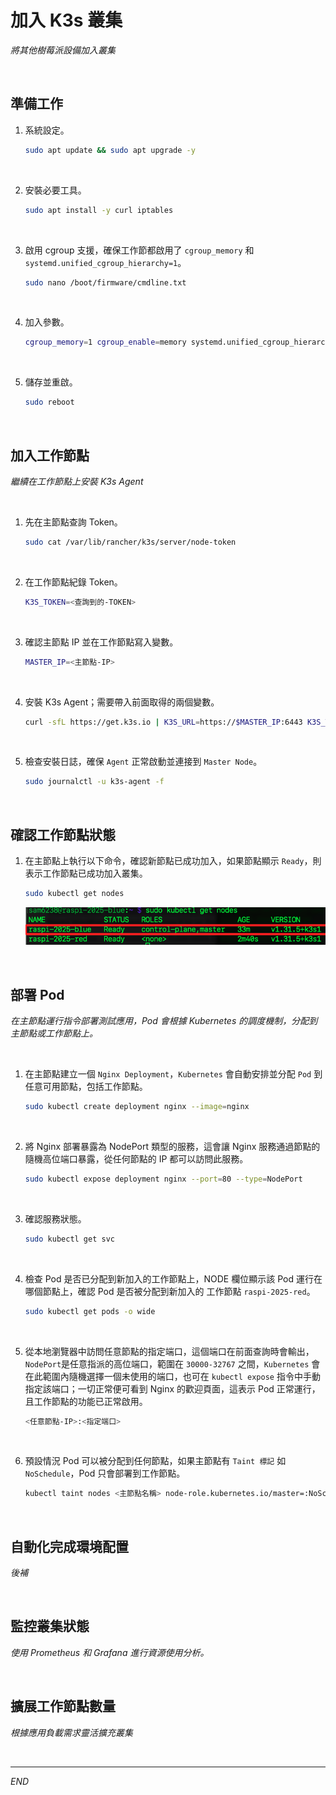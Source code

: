 # 加入 K3s 叢集

_將其他樹莓派設備加入叢集_

<br>

## 準備工作

1. 系統設定。

    ```bash
    sudo apt update && sudo apt upgrade -y
    ```

<br>

2. 安裝必要工具。

    ```bash
    sudo apt install -y curl iptables
    ```

<br>

3. 啟用 cgroup 支援，確保工作節都啟用了 `cgroup_memory` 和 `systemd.unified_cgroup_hierarchy=1`。

    ```bash
    sudo nano /boot/firmware/cmdline.txt
    ```

<br>

4. 加入參數。

    ```bash
    cgroup_memory=1 cgroup_enable=memory systemd.unified_cgroup_hierarchy=1
    ```

<br>

5. 儲存並重啟。

    ```bash
    sudo reboot
    ```

<br>

## 加入工作節點

_繼續在工作節點上安裝 K3s Agent_

<br>

1. 先在主節點查詢 Token。

    ```bash
    sudo cat /var/lib/rancher/k3s/server/node-token
    ```

<br>

2. 在工作節點紀錄 Token。

    ```bash
    K3S_TOKEN=<查詢到的-TOKEN>
    ```

<br>

3. 確認主節點 IP 並在工作節點寫入變數。

    ```bash
    MASTER_IP=<主節點-IP>
    ```

<br>

4. 安裝 K3s Agent；需要帶入前面取得的兩個變數。

    ```bash
    curl -sfL https://get.k3s.io | K3S_URL=https://$MASTER_IP:6443 K3S_TOKEN=$K3S_TOKEN sh -
    ```

<br>

5. 檢查安裝日誌，確保 `Agent` 正常啟動並連接到 `Master Node`。

    ```bash
    sudo journalctl -u k3s-agent -f
    ```

<br>

## 確認工作節點狀態

1. 在主節點上執行以下命令，確認新節點已成功加入，如果節點顯示 `Ready`，則表示工作節點已成功加入叢集。

    ```bash
    sudo kubectl get nodes
    ```

    ![](images/img_70.png)

<br>

## 部署 Pod

_在主節點運行指令部署測試應用，Pod 會根據 Kubernetes 的調度機制，分配到主節點或工作節點上。_

<br>

1. 在主節點建立一個 `Nginx Deployment`，`Kubernetes` 會自動安排並分配 `Pod` 到任意可用節點，包括工作節點。

    ```bash
    sudo kubectl create deployment nginx --image=nginx
    ```

<br>

2. 將 Nginx 部署暴露為 NodePort 類型的服務，這會讓 Nginx 服務通過節點的 隨機高位端口暴露，從任何節點的 IP 都可以訪問此服務。

    ```bash
    sudo kubectl expose deployment nginx --port=80 --type=NodePort
    ```

<br>

3. 確認服務狀態。

    ```bash
    sudo kubectl get svc
    ```

<br>

4. 檢查 Pod 是否已分配到新加入的工作節點上，NODE 欄位顯示該 Pod 運行在哪個節點上，確認 Pod 是否被分配到新加入的 工作節點 `raspi-2025-red`。

    ```bash
    sudo kubectl get pods -o wide
    ```

<br>

5. 從本地瀏覽器中訪問任意節點的指定端口，這個端口在前面查詢時會輸出，`NodePort`是任意指派的高位端口，範圍在 `30000-32767` 之間，`Kubernetes` 會在此範圍內隨機選擇一個未使用的端口，也可在 `kubectl expose` 指令中手動指定該端口；一切正常便可看到 Nginx 的歡迎頁面，這表示 Pod 正常運行，且工作節點的功能已正常啟用。

    ```bash
    <任意節點-IP>:<指定端口>
    ```

<br>

6. 預設情況 Pod 可以被分配到任何節點，如果主節點有 `Taint 標記` 如 `NoSchedule`，Pod 只會部署到工作節點。

    ```bash
    kubectl taint nodes <主節點名稱> node-role.kubernetes.io/master=:NoSchedule
    ```

<br>

## 自動化完成環境配置

_後補_

<br>

## 監控叢集狀態

_使用 Prometheus 和 Grafana 進行資源使用分析。_

<br>

## 擴展工作節點數量

_根據應用負載需求靈活擴充叢集_

<br>

___

_END_
